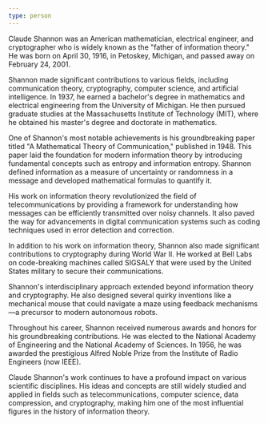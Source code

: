 ```yaml
---
type: person
---
```


Claude Shannon was an American mathematician, electrical engineer, and cryptographer who is widely known as the "father of information theory." He was born on April 30, 1916, in Petoskey, Michigan, and passed away on February 24, 2001.

Shannon made significant contributions to various fields, including communication theory, cryptography, computer science, and artificial intelligence. In 1937, he earned a bachelor's degree in mathematics and electrical engineering from the University of Michigan. He then pursued graduate studies at the Massachusetts Institute of Technology (MIT), where he obtained his master's degree and doctorate in mathematics.

One of Shannon's most notable achievements is his groundbreaking paper titled "A Mathematical Theory of Communication," published in 1948. This paper laid the foundation for modern information theory by introducing fundamental concepts such as entropy and information entropy. Shannon defined information as a measure of uncertainty or randomness in a message and developed mathematical formulas to quantify it.

His work on information theory revolutionized the field of telecommunications by providing a framework for understanding how messages can be efficiently transmitted over noisy channels. It also paved the way for advancements in digital communication systems such as coding techniques used in error detection and correction.

In addition to his work on information theory, Shannon also made significant contributions to cryptography during World War II. He worked at Bell Labs on code-breaking machines called SIGSALY that were used by the United States military to secure their communications.

Shannon's interdisciplinary approach extended beyond information theory and cryptography. He also designed several quirky inventions like a mechanical mouse that could navigate a maze using feedback mechanisms—a precursor to modern autonomous robots.

Throughout his career, Shannon received numerous awards and honors for his groundbreaking contributions. He was elected to the National Academy of Engineering and the National Academy of Sciences. In 1956, he was awarded the prestigious Alfred Noble Prize from the Institute of Radio Engineers (now IEEE).

Claude Shannon's work continues to have a profound impact on various scientific disciplines. His ideas and concepts are still widely studied and applied in fields such as telecommunications, computer science, data compression, and cryptography, making him one of the most influential figures in the history of information theory.